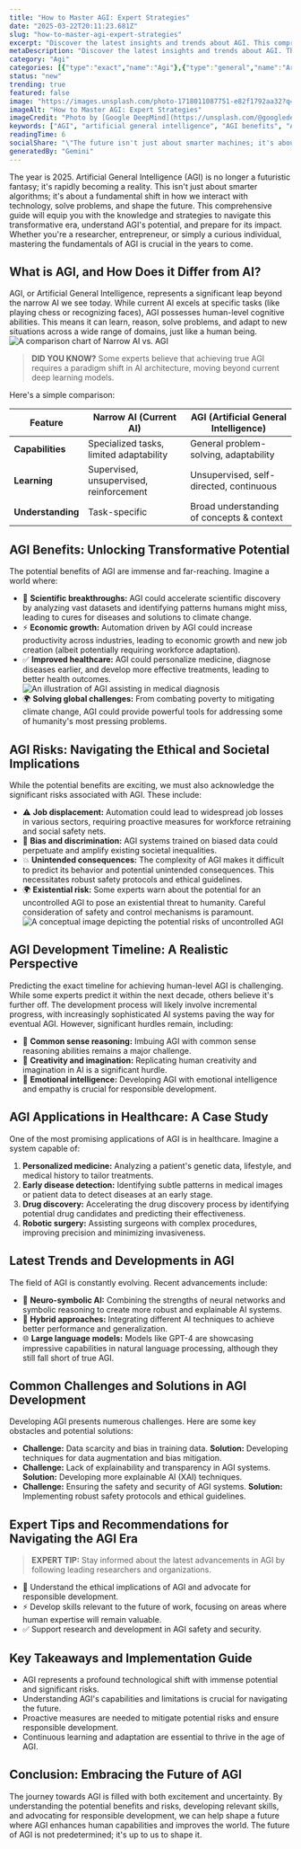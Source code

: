 ```yaml
---
title: "How to Master AGI: Expert Strategies"
date: "2025-03-22T20:11:23.681Z"
slug: "how-to-master-agi-expert-strategies"
excerpt: "Discover the latest insights and trends about AGI. This comprehensive guide covers everything you need to know about AGI in 2025."
metaDescription: "Discover the latest insights and trends about AGI. This comprehensive guide covers everything you need to know about AGI in 2025."
category: "Agi"
categories: [{"type":"exact","name":"Agi"},{"type":"general","name":"Artificial Intelligence"},{"type":"medium","name":"Machine Learning"},{"type":"specific","name":"Deep Learning"},{"type":"niche","name":"Transformer Networks"}]
status: "new"
trending: true
featured: false
image: "https://images.unsplash.com/photo-1718011087751-e82f1792aa32?q=85&w=1200&fit=max&fm=webp&auto=compress"
imageAlt: "How to Master AGI: Expert Strategies"
imageCredit: "Photo by [Google DeepMind](https://unsplash.com/@googledeepmind) on Unsplash"
keywords: ["AGI", "artificial general intelligence", "AGI benefits", "AGI risks", "AGI development timeline", "what is AGI?", "AGI vs AI", "future of AGI", "buy AGI stock", "AGI applications in healthcare"]
readingTime: 6
socialShare: "\"The future isn't just about smarter machines; it's about a fundamental shift in human potential. Mastering AGI isn't optional – it's the key to unlocking a brighter future.\""
generatedBy: "Gemini"
---
```




The year is 2025. Artificial General Intelligence (AGI) is no longer a futuristic fantasy; it's rapidly becoming a reality.  This isn't just about smarter algorithms; it's about a fundamental shift in how we interact with technology, solve problems, and shape the future.  This comprehensive guide will equip you with the knowledge and strategies to navigate this transformative era, understand AGI's potential, and prepare for its impact.  Whether you're a researcher, entrepreneur, or simply a curious individual, mastering the fundamentals of AGI is crucial in the years to come.

## What is AGI, and How Does it Differ from AI?

AGI, or Artificial General Intelligence, represents a significant leap beyond the narrow AI we see today.  While current AI excels at specific tasks (like playing chess or recognizing faces), AGI possesses human-level cognitive abilities.  This means it can learn, reason, solve problems, and adapt to new situations across a wide range of domains, just like a human being. ![A comparison chart of Narrow AI vs. AGI](https://images.unsplash.com/photo-1718011087751-e82f1792aa32?q=85&w=1200&fit=max&fm=webp&auto=compress)

> **DID YOU KNOW?**  Some experts believe that achieving true AGI requires a paradigm shift in AI architecture, moving beyond current deep learning models.

Here's a simple comparison:

| Feature        | Narrow AI (Current AI)                  | AGI (Artificial General Intelligence) |
|----------------|-----------------------------------------|---------------------------------------|
| **Capabilities** | Specialized tasks, limited adaptability | General problem-solving, adaptability |
| **Learning**    | Supervised, unsupervised, reinforcement   | Unsupervised, self-directed, continuous |
| **Understanding**| Task-specific                               | Broad understanding of concepts & context |

## AGI Benefits: Unlocking Transformative Potential

The potential benefits of AGI are immense and far-reaching.  Imagine a world where:

* 🔑 **Scientific breakthroughs:** AGI could accelerate scientific discovery by analyzing vast datasets and identifying patterns humans might miss, leading to cures for diseases and solutions to climate change.
* ⚡ **Economic growth:** Automation driven by AGI could increase productivity across industries, leading to economic growth and new job creation (albeit potentially requiring workforce adaptation).
* ✅ **Improved healthcare:** AGI could personalize medicine, diagnose diseases earlier, and develop more effective treatments, leading to better health outcomes. ![An illustration of AGI assisting in medical diagnosis](https://images.unsplash.com/photo-1701111759812-b9a2da549c44?q=85&w=1200&fit=max&fm=webp&auto=compress)
* 🌍 **Solving global challenges:** From combating poverty to mitigating climate change, AGI could provide powerful tools for addressing some of humanity's most pressing problems.

## AGI Risks: Navigating the Ethical and Societal Implications

While the potential benefits are exciting, we must also acknowledge the significant risks associated with AGI. These include:

* ⚠️ **Job displacement:** Automation could lead to widespread job losses in various sectors, requiring proactive measures for workforce retraining and social safety nets.
* 🤖 **Bias and discrimination:** AGI systems trained on biased data could perpetuate and amplify existing societal inequalities.
* 💥 **Unintended consequences:** The complexity of AGI makes it difficult to predict its behavior and potential unintended consequences.  This necessitates robust safety protocols and ethical guidelines.
* 🌍 **Existential risk:**  Some experts warn about the potential for an uncontrolled AGI to pose an existential threat to humanity.  Careful consideration of safety and control mechanisms is paramount. ![A conceptual image depicting the potential risks of uncontrolled AGI](https://images.unsplash.com/photo-1701111760013-53d55867c6f1?q=85&w=1200&fit=max&fm=webp&auto=compress)

## AGI Development Timeline: A Realistic Perspective

Predicting the exact timeline for achieving human-level AGI is challenging.  While some experts predict it within the next decade, others believe it's further off.  The development process will likely involve incremental progress, with increasingly sophisticated AI systems paving the way for eventual AGI.  However, significant hurdles remain, including:

* 🚧 **Common sense reasoning:**  Imbuing AGI with common sense reasoning abilities remains a major challenge.
* 🧠 **Creativity and imagination:**  Replicating human creativity and imagination in AI is a significant hurdle.
* 🤝 **Emotional intelligence:**  Developing AGI with emotional intelligence and empathy is crucial for responsible development.

## AGI Applications in Healthcare: A Case Study

One of the most promising applications of AGI is in healthcare.  Imagine a system capable of:

1. **Personalized medicine:** Analyzing a patient's genetic data, lifestyle, and medical history to tailor treatments.
2. **Early disease detection:** Identifying subtle patterns in medical images or patient data to detect diseases at an early stage.
3. **Drug discovery:** Accelerating the drug discovery process by identifying potential drug candidates and predicting their effectiveness.
4. **Robotic surgery:** Assisting surgeons with complex procedures, improving precision and minimizing invasiveness. 

## Latest Trends and Developments in AGI

The field of AGI is constantly evolving.  Recent advancements include:

* 🚀 **Neuro-symbolic AI:**  Combining the strengths of neural networks and symbolic reasoning to create more robust and explainable AI systems.
* 🧠 **Hybrid approaches:**  Integrating different AI techniques to achieve better performance and generalization.
* 🌐 **Large language models:**  Models like GPT-4 are showcasing impressive capabilities in natural language processing, although they still fall short of true AGI.

## Common Challenges and Solutions in AGI Development

Developing AGI presents numerous challenges.  Here are some key obstacles and potential solutions:

* **Challenge:**  Data scarcity and bias in training data.  **Solution:**  Developing techniques for data augmentation and bias mitigation.
* **Challenge:**  Lack of explainability and transparency in AGI systems.  **Solution:**  Developing more explainable AI (XAI) techniques.
* **Challenge:**  Ensuring the safety and security of AGI systems.  **Solution:**  Implementing robust safety protocols and ethical guidelines.

## Expert Tips and Recommendations for Navigating the AGI Era

> **EXPERT TIP:** Stay informed about the latest advancements in AGI by following leading researchers and organizations.

* 🔑  Understand the ethical implications of AGI and advocate for responsible development.
* ⚡  Develop skills relevant to the future of work, focusing on areas where human expertise will remain valuable.
* ✅  Support research and development in AGI safety and security.

## Key Takeaways and Implementation Guide

* AGI represents a profound technological shift with immense potential and significant risks.
* Understanding AGI's capabilities and limitations is crucial for navigating the future.
* Proactive measures are needed to mitigate potential risks and ensure responsible development.
* Continuous learning and adaptation are essential to thrive in the age of AGI.

## Conclusion: Embracing the Future of AGI

The journey towards AGI is filled with both excitement and uncertainty.  By understanding the potential benefits and risks, developing relevant skills, and advocating for responsible development, we can help shape a future where AGI enhances human capabilities and improves the world.  The future of AGI is not predetermined; it's up to us to shape it.

